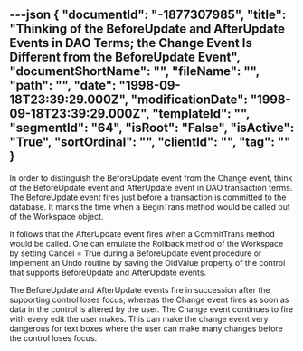 ---json
{
  "documentId": "-1877307985",
  "title": "Thinking of the BeforeUpdate and AfterUpdate Events in DAO Terms; the Change Event Is Different from the BeforeUpdate Event",
  "documentShortName": "",
  "fileName": "",
  "path": "",
  "date": "1998-09-18T23:39:29.000Z",
  "modificationDate": "1998-09-18T23:39:29.000Z",
  "templateId": "",
  "segmentId": "64",
  "isRoot": "False",
  "isActive": "True",
  "sortOrdinal": "",
  "clientId": "",
  "tag": ""
}
---

In order to distinguish the BeforeUpdate event from the Change event, think of the BeforeUpdate event and AfterUpdate event in DAO transaction terms. The BeforeUpdate event fires just before a transaction is committed to the database. It marks the time when a BeginTrans method would be called out of the Workspace object.

It follows that the AfterUpdate event fires when a CommitTrans method would be called. One can emulate the Rollback method of the Workspace by setting Cancel = True during a BeforeUpdate event procedure or implement an Undo routine by saving the OldValue property of the control that supports BeforeUpdate and AfterUpdate events.

The BeforeUpdate and AfterUpdate events fire in succession after the supporting control loses focus; whereas the Change event fires as soon as data in the control is altered by the user. The Change event continues to fire with every edit the user makes. This can make the change event very dangerous for text boxes where the user can make many changes before the control loses focus.
